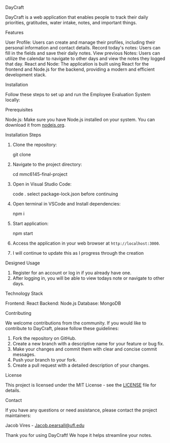 DayCraft

DayCraft is a web application that enables people to track their daily priorities, gratitudes, water intake, notes, and important things. 

Features

User Profile: Users can create and manage their profiles, including their personal information and contact details.
Record today's notes: Users can fill in the fields and save their daily notes. 
View previous Notes: Users can utilize the calendar to navigate to other days and view the notes they logged that day.
React and Node: The application is built using React for the frontend and Node.js for the backend, providing a modern and efficient development stack.

Installation

Follow these steps to set up and run the Employee Evaluation System locally:

Prerequisites

Node.js: Make sure you have Node.js installed on your system. You can download it from [nodejs.org](https://nodejs.org/).

Installation Steps

1. Clone the repository:

	git clone <TBD>

2. Navigate to the project directory:

	cd mmc6145-final-project

3. Open in Visual Studio Code:

	code .
	select package-lock.json before continuing 

4. Open terminal in VSCode and Install dependencies:
 
	npm i

5. Start application:

	npm start 

6. Access the application in your web browser at `http://localhost:3000`.

7. I will continue to update this as I progress through the creation

Designed Usage

1. Register for an account or log in if you already have one.
2. After logging in, you will be able to view todays note or navigate to other days.

Technology Stack

Frontend: React
Backend: Node.js
Database: MongoDB

Contributing

We welcome contributions from the community. If you would like to contribute to DayCraft, please follow these guidelines:

1. Fork the repository on GitHub.
2. Create a new branch with a descriptive name for your feature or bug fix.
3. Make your changes and commit them with clear and concise commit messages.
4. Push your branch to your fork.
5. Create a pull request with a detailed description of your changes.

License

This project is licensed under the MIT License - see the [LICENSE](LICENSE) file for details.

Contact

If you have any questions or need assistance, please contact the project maintainers:

Jacob Vires - Jacob.pearsall@ufl.edu

Thank you for using DayCraft! We hope it helps streamline your notes.